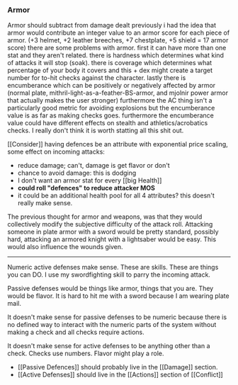 ### Armor
Armor should subtract from damage dealt
previously i had the idea that armor would contribute an integer value to an armor score for each piece of armor. (+3 helmet, +2 leather breeches, +7 chestplate, +5 shield = 17 armor score)
there are some problems with armor. first it can have more than one stat and they aren't related. there is hardness which determines what kind of attacks it will stop (soak). there is coverage which determines what percentage of your body it covers and this + dex might create a target number for to-hit checks against the character. lastly there is encumberance which can be positively or negatively affected by armor (normal plate, mithril-light-as-a-feather-BS-armor, and mjolnir power armor that actually makes the user stronger)
furthermore the AC thing isn't a particularly good metric for avoiding explosions but the encumberance value is as far as making checks goes. furthermore the encumberance value could have different effects on stealth and athletics/acrobatics checks. I really don't think it is worth statting all this shit out.

[[Consider]] having defences be an attribute with exponential price scaling, some effect on incoming attacks:
- reduce damage; can't, damage is get flavor or don't
- chance to avoid damage: this is dodging
- I don't want an armor stat for every [[big Health]]
- **could roll "defences" to reduce attacker MOS**
- it could be an additional health pool for all 4 attributes? this doesn't really make sense.

The previous thought for armor and weapons, was that they would collectively modify the subjective difficulty of the attack roll. Attacking someone in plate armor with a sword would be pretty standard, possibly hard, attacking an armored knight with a lightsaber would be easy. This would also influence the wounds given.

---

Numeric active defenses make sense. These are skills. These are things you can DO. I use my swordfighting skill to parry the incoming attack.

Passive defenses would be things like armor, things that you are. They would be flavor. It is hard to hit me with a sword because I am wearing plate mail.

It doesn't make sense for passive defenses to be numeric because there is no defined way to interact with the numeric parts of the system without making a check and all checks require actions.

It doesn't make sense for active defenses to be anything other than a check. Checks use numbers. Flavor might play a role.

- [[Passive Defences]] should probably live in the [[Damage]] section.
- [[Active Defenses]] should live in the [[Actions]] section of [[Conflict]]